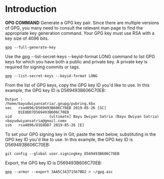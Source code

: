 # Introduction

**GPG COMMAND**
Generate a GPG key pair. Since there are multiple versions of GPG, you many need to consult the relevant man page to find the appropriate key generation command. Your GPG key must use RSA with a key size of 4096 bits.

```
gpg --full-generate-key
```

Use the gpg --list-secret-keys --keyid-format LONG command to list GPG keys for which you have both a public and private key. A private key is required for signing commits or tags.

```
gpg --list-secret-keys --keyid-format LONG
```

From the list of GPG keys, copy the GPG key ID you'd like to use. In this example, the GPG key ID is D569493B606C70EB:

```
Output :
/home/bayudwiyansatria/.gnupg/pubring.kbx
sec   rsa4096/D569493B606C70EB 2019-05-26 [SC]
      D1E8DD7D569493B606C70EB
uid                 [ultimate] Bayu Dwiyan Satria (Bayu Dwiyan Satria) <bayudwiyansatria@gmail.com>
ssb   rsa4096/D1E8DD7 2019-05-26 [E]
```

To set your GPG signing key in Git, paste the text below, substituting in the GPG key ID you'd like to use. In this example, the GPG key ID is D569493B606C70EB:

```
git config --global user.signingkey D569493B606C70EB
```

Export, the GPG key ID is D569493B606C70EB:

```
gpg --armor --export 3AA5C34371567BD2 > ~/gpg.asc
```